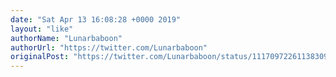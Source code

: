 ```yaml
---
date: "Sat Apr 13 16:08:28 +0000 2019"
layout: "like"
authorName: "Lunarbaboon"
authorUrl: "https://twitter.com/Lunarbaboon"
originalPost: "https://twitter.com/Lunarbaboon/status/1117097226113830918"
---
```

